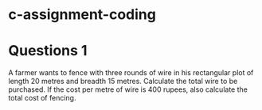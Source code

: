 # c-assignment-coding

# Questions 1
A farmer wants to fence with three rounds of wire in his rectangular plot of length 20 metres and breadth 15 metres. Calculate the total wire to be purchased. If the cost per metre of wire is 400 rupees, also calculate the total cost of fencing.
